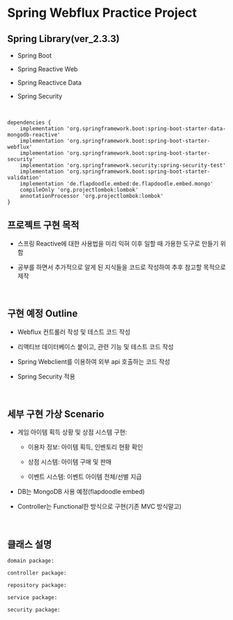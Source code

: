 # Spring Webflux Practice Project

## Spring Library(ver_2.3.3)
- Spring Boot

- Spring Reactive Web

- Spring Reactivce Data

- Spring Security
<br/>

```
dependencies {
	implementation 'org.springframework.boot:spring-boot-starter-data-mongodb-reactive'
	implementation 'org.springframework.boot:spring-boot-starter-webflux'
	implementation 'org.springframework.boot:spring-boot-starter-security'
	implementation 'org.springframework.security:spring-security-test'
	implementation 'org.springframework.boot:spring-boot-starter-validation'
	implementation 'de.flapdoodle.embed:de.flapdoodle.embed.mongo'
	compileOnly 'org.projectlombok:lombok'
	annotationProcessor 'org.projectlombok:lombok'
}
```

## 프로젝트 구현 목적
- 스프링 Reactive에 대한 사용법을 미리 익혀 이후 일할 때 가용한 도구로 만들기 위함

- 공부를 하면서 추가적으로 알게 된 지식들을 코드로 작성하여 추후 참고할 목적으로 제작
<br/>

## 구현 예정 Outline
- Webflux 컨트롤러 작성 및 테스트 코드 작성

- 리액티브 데이터베이스 붙이고, 관련 기능 및 테스트 코드 작성

- Spring Webclient를 이용하여 외부 api 호출하는 코드 작성

- Spring Security 적용
<br/>

## 세부 구현 가상 Scenario

- 게임 아이템 획득 상황 및 상점 시스템 구현: 

  - 이용자 정보: 아이템 획득, 인벤토리 현황 확인   
  
  - 상점 시스템: 아이템 구매 및 판매  
  
  - 이벤트 시스템: 이벤트 아이템 전체/선별 지급  
  
- DB는 MongoDB 사용 예정(flapdoodle embed)

- Controller는 Functional한 방식으로 구현(기존 MVC 방식말고)
<br/>

## 클래스 설명
```
domain package:

controller package:

repository package: 

service package:

security package:
```
